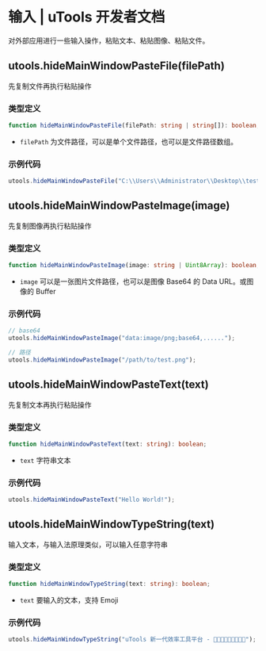 # 输入 | uTools 开发者文档

对外部应用进行一些输入操作，粘贴文本、粘贴图像、粘贴文件。

## utools.hideMainWindowPasteFile(filePath)

先复制文件再执行粘贴操作

### 类型定义

```typescript
function hideMainWindowPasteFile(filePath: string | string[]): boolean;
```

- `filePath` 为文件路径，可以是单个文件路径，也可以是文件路径数组。

### 示例代码

```javascript
utools.hideMainWindowPasteFile("C:\\Users\\Administrator\\Desktop\\test.txt");
```

## utools.hideMainWindowPasteImage(image)

先复制图像再执行粘贴操作

### 类型定义

```typescript
function hideMainWindowPasteImage(image: string | Uint8Array): boolean;
```

- `image` 可以是一张图片文件路径，也可以是图像 Base64 的 Data URL。或图像的 Buffer

### 示例代码

```javascript
// base64
utools.hideMainWindowPasteImage("data:image/png;base64,......");

// 路径
utools.hideMainWindowPasteImage("/path/to/test.png");
```

## utools.hideMainWindowPasteText(text)

先复制文本再执行粘贴操作

### 类型定义

```typescript
function hideMainWindowPasteText(text: string): boolean;
```

- `text` 字符串文本

### 示例代码

```javascript
utools.hideMainWindowPasteText("Hello World!");
```

## utools.hideMainWindowTypeString(text)

输入文本，与输入法原理类似，可以输入任意字符串

### 类型定义

```typescript
function hideMainWindowTypeString(text: string): boolean;
```

- `text` 要输入的文本，支持 Emoji

### 示例代码

```javascript
utools.hideMainWindowTypeString("uTools 新一代效率工具平台 - 🐼👏🦄👨‍👩‍👧‍👦🚵🏻");
```
